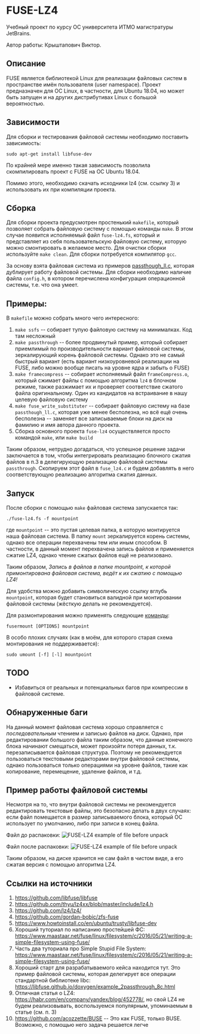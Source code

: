 # FUSE-LZ4

Учебный проект по курсу ОС университета ИТМО магистратуры JetBrains.

Автор работы: Крыштапович Виктор.

## Описание

FUSE является библиотекой Linux для реализации файловых систем в пространстве имён пользователя (user namespace). Проект предназначен для ОС Linux, в частности, для Ubuntu 18.04, но может быть запущен и на других дистрибутивах Linux с большой вероятностью.

## Зависимости

Для сборки и тестирования файловой системы необходимо поставить зависимость:

```sudo apt-get install libfuse-dev```

По крайней мере именно такая зависимость позволила скомпилировать проект с FUSE на ОС Ubuntu 18.04.

Помимо этого, необходимо скачать исходники lz4 (см. ссылку 3) и использовать их при компиляции проекта.

## Сборка
 
Для сборки проекта предусмотрен простенький `makefile`, который позволяет собрать файловую систему с помощью команды `make`. В этом случае появится исполняемый файл `fuse-lz4.fs`, который и представляет из себя пользовательскую файловую систему, которую можно смонтировать в желаемое место. Для очистки сборки используйте `make clean`. Для сборки потребуется компилятор `gcc`.

За основу взята файловая система из примеров [passthough_ll.c](https://libfuse.github.io/doxygen/example_2passthrough__ll_8c.html), которая дублирует работу файловой системы. Для сборки необходимо наличие файла `config.h`, в котором перечислена конфигурация операционной системы, т.е. что она умеет. 

## Примеры:

В `makefile` можно собрать много чего интересного:
1. `make ssfs` -- собирает тупую файловую систему на минималках. Код там несложный
2. `make passthrough` -- более продвинутый пример, который собирает приемлимый по производительности вариант файловой системы, зеркалирующий корень файловой системы. Однако это не самый быстрый вариант (есть вариант низкоуровневой реализации на FUSE, либо можно вообще писать на уровне ядра и забыть о FUSE)
3. `make framecompress` -- собирает исполняемый файл `frameCompress.o`, который сжимает файлы с помощью алгоритма `lz4` в блочном режиме, также разжимает их и проверяет соответствие сжатого файла оригинальному. Один из кандидатов на встраивание в нашу целевую файловую систему
4. `make fuse_write_substituter` -- собирает файловую систему на базе `passthough_ll.c`, которая уже менее бесполезна, но всё ещё очень бесполезна -- заменяет все записываемые блоки на диск на фамилию и имя автора данного проекта.
5. Сборка основного проекта `fuse-lz4` осуществляется просто командой `make`, или `make build`

Таким образом, нетрудно догадаться, что успешное решение задачи заключается в том, чтобы интегрировать реализацию блочного сжатия файлов в п.3 в делегирующую реализацию файловой системы `passthrough`. Скопируем этот файл в `fuse_lz4.c` и будем добавлять в него соответствующую реализацию алгоритма сжатия данных.

## Запуск
После сборки с помощью `make` файловая система запускается так:

```./fuse-lz4.fs -f mountpoint```

где `mountpoint` -- это пустая целевая папка, в которую монтируется наша файловая система. В папку `mount` зеркалируется корень системы, однако все операции перехвачены тем или иным способом. В частности, в данный момент перехвачена запись файлов и применяется сжатие LZ4, однако чтение сжатых файлов ещё не реализовано.

Таким образом, *Запись в файлов в папке mountpoint, к которой примонтирована файловая система, ведёт к их сжатию с помощью LZ4!*

Для удобства можно добавить символическую ссылку вглубь `mountpoint`, которая будет становиться валидной при монтировании файловой системы (жёсткую делать не рекомендуется).

Для размонтирования можно применять следующие [команды](https://manpages.ubuntu.com/manpages/artful/man1/fusermount.1.html):

```fusermount [OPTIONS] mountpoint```

В особо плохих случаях (как в моём, для которого старая схема монтирования не поддерживается):

```sudo umount [-f] [-l] mountpoint```

## TODO
* Избавиться от реальных и потенциальных багов при компрессии в файловой системе.

## Обнаруженные баги
На данный момент файловая система хорошо справляется с *последовательным* чтением и записью файлов на диск. Однако, при редактировании большого файла таким образом, что данные конечного блока начинают смещаться, может произойти потеря данных, т.к. перезаписывается файловая структура. Поэтому не рекомендуется пользоваться текстовыми редакторами внутри файловой системы, однако пользоваться только операциями на уровне файлов, такие как копирование, перемещение, удаление файлов, и т.д.


## Пример работы файловой системы

Несмотря на то, что внутри файловой системы не рекомендуется редактировать текстовые файлы, это безопасно делать в двух случаях: если файл помещается в размер записываемого блока, который ОС использует по умолчанию, либо при записи в конец файла.

Файл до распаковки: 
![FUSE-LZ4 example of file before unpack](img/example_of_file_in_filesystem.jpg)

Файл после распаковки: 
![FUSE-LZ4 example of file before unpack](img/example_of_file_on_the_disk.jpg)

Таким образом, на диске хранится не сам файл в чистом виде, а его сжатая версия с помощью алгоритма LZ4.


## Ссылки на источники

1. https://github.com/libfuse/libfuse
2. https://github.com/thyu/lz4xx/blob/master/include/lz4.h
3. https://github.com/lz4/lz4/
4. https://github.com/gordan-bobic/zfs-fuse
5. https://www.howtoinstall.co/en/ubuntu/trusty/libfuse-dev
6. Хороший туториал по написанию простейшей ФС: https://www.maastaar.net/fuse/linux/filesystem/c/2016/05/21/writing-a-simple-filesystem-using-fuse/
7. Часть два туториала про Simple Stupid File System: https://www.maastaar.net/fuse/linux/filesystem/c/2016/05/21/writing-a-simple-filesystem-using-fuse/
8. Хороший старт для разрабатываемого кейса находится тут. Это пример файловой системы, которая делегирует все операции стандартной библиотеке libc: https://libfuse.github.io/doxygen/example_2passthrough_8c.html
9. Отличная статья о LZ4: https://habr.com/en/company/yandex/blog/452778/, но свой LZ4 не будем реализовывать, воспользуемся популярным, упоминаемым в статье (см. п. 3)
10. https://github.com/acozzette/BUSE -- Это как FUSE, только BUSE. Возможно, с помощью него задача решается легче